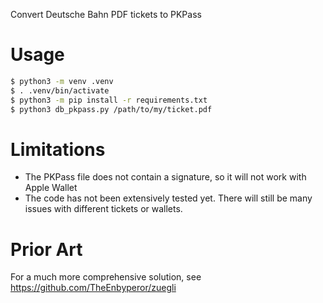Convert Deutsche Bahn PDF tickets to PKPass

# Usage

```sh
$ python3 -m venv .venv
$ . .venv/bin/activate
$ python3 -m pip install -r requirements.txt
$ python3 db_pkpass.py /path/to/my/ticket.pdf
```

# Limitations

-   The PKPass file does not contain a signature, so it will not work with
    Apple Wallet
-   The code has not been extensively tested yet. There will still be many
    issues with different tickets or wallets.

# Prior Art

For a much more comprehensive solution, see https://github.com/TheEnbyperor/zuegli
